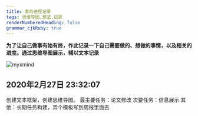 ```yaml
---
title: 事务进程记录
tags: 思维导图,想法,记录
renderNumberedHeading: false
grammar_cjkRuby: true
---
```


**为了让自己做事有始有终，作此记录一下自己需要做的、想做的事情，以及相关的进度。通过思维导图展示，辅以文本记录**

![myxmind](http://assets.processon.com/chart_image/5e4dfa60e4b0d86ec40ba36f.png)

## 2020年2月27日 23:32:07
创建文本框架，创建思维导图。
最主要任务：论文修改
次要任务：信息展示
其他：长期任务构建，弄个模板写到周报里面去
